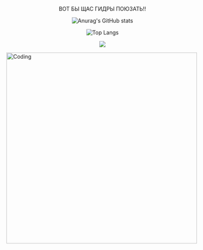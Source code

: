 <div align="center">

ВОТ БЫ ЩАС ГИДРЫ ПОЮЗАТЬ!!

</div>

<div align="center">

![Anurag's GitHub stats](https://github-readme-stats.vercel.app/api?username=isqnix&theme=shadow_red&show_icons=true)

</div> 

<div align="center">

![Top Langs](https://github-readme-stats.vercel.app/api/top-langs/?username=isqnix&layout=compact&theme=shadow_red&bg_color=00000000)

</div>
<div align="center">
  
  [![](https://visitcount.itsvg.in/api?id=isqnix&icon=0&color=13)](https://visitcount.itsvg.in)
</div>
<img align="center" alt="Coding" width="500" src="">
